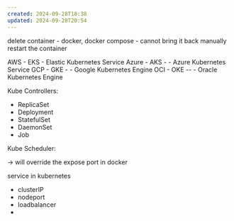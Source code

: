 ```yaml
---
created: 2024-09-28T18:38
updated: 2024-09-28T20:54
---
```


delete container - docker, docker compose - cannot bring it back 
manually restart the container

AWS - EKS - Elastic Kubernetes Service
Azure - AKS - - Azure Kubernetes Service
GCP - GKE - - Google Kubernetes Engine
OCI - OKE -- - Oracle Kubernetes Engine


Kube Controllers:
- ReplicaSet
- Deployment
- StatefulSet
- DaemonSet
- Job

Kube Scheduler:

-> will override the expose port in docker

service in kubernetes
- clusterIP
- nodeport
- loadbalancer
- 
